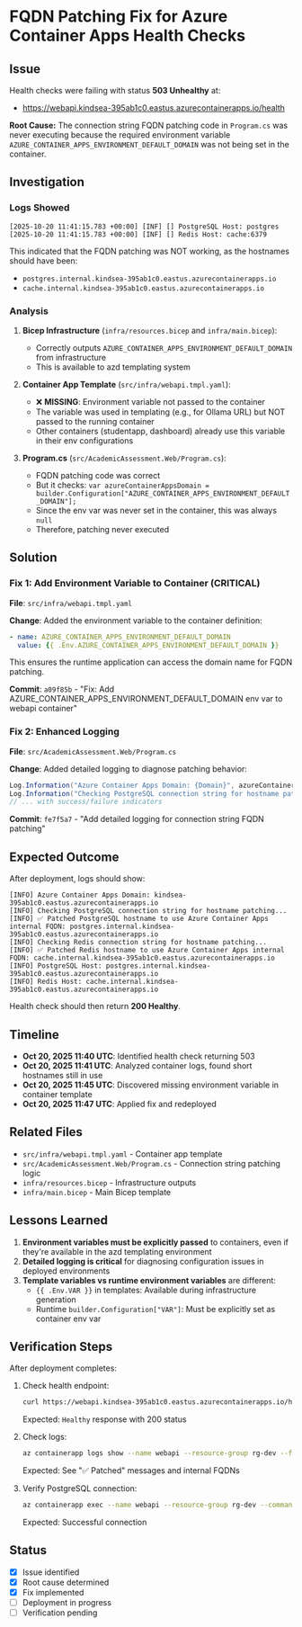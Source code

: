 # FQDN Patching Fix for Azure Container Apps Health Checks

## Issue

Health checks were failing with status **503 Unhealthy** at:

- <https://webapi.kindsea-395ab1c0.eastus.azurecontainerapps.io/health>

**Root Cause:**
The connection string FQDN patching code in `Program.cs` was never executing because the required environment variable `AZURE_CONTAINER_APPS_ENVIRONMENT_DEFAULT_DOMAIN` was not being set in the container.

## Investigation

### Logs Showed

```
[2025-10-20 11:41:15.783 +00:00] [INF] [] PostgreSQL Host: postgres
[2025-10-20 11:41:15.783 +00:00] [INF] [] Redis Host: cache:6379
```

This indicated that the FQDN patching was NOT working, as the hostnames should have been:

- `postgres.internal.kindsea-395ab1c0.eastus.azurecontainerapps.io`
- `cache.internal.kindsea-395ab1c0.eastus.azurecontainerapps.io`

### Analysis

1. **Bicep Infrastructure** (`infra/resources.bicep` and `infra/main.bicep`):
   - Correctly outputs `AZURE_CONTAINER_APPS_ENVIRONMENT_DEFAULT_DOMAIN` from infrastructure
   - This is available to azd templating system

2. **Container App Template** (`src/infra/webapi.tmpl.yaml`):
   - ❌ **MISSING**: Environment variable not passed to the container
   - The variable was used in templating (e.g., for Ollama URL) but NOT passed to the running container
   - Other containers (studentapp, dashboard) already use this variable in their env configurations

3. **Program.cs** (`src/AcademicAssessment.Web/Program.cs`):
   - FQDN patching code was correct
   - But it checks: `var azureContainerAppsDomain = builder.Configuration["AZURE_CONTAINER_APPS_ENVIRONMENT_DEFAULT_DOMAIN"];`
   - Since the env var was never set in the container, this was always `null`
   - Therefore, patching never executed

## Solution

### Fix 1: Add Environment Variable to Container (CRITICAL)

**File**: `src/infra/webapi.tmpl.yaml`

**Change**: Added the environment variable to the container definition:

```yaml
- name: AZURE_CONTAINER_APPS_ENVIRONMENT_DEFAULT_DOMAIN
  value: {{ .Env.AZURE_CONTAINER_APPS_ENVIRONMENT_DEFAULT_DOMAIN }}
```

This ensures the runtime application can access the domain name for FQDN patching.

**Commit**: `a09f85b` - "Fix: Add AZURE_CONTAINER_APPS_ENVIRONMENT_DEFAULT_DOMAIN env var to webapi container"

### Fix 2: Enhanced Logging

**File**: `src/AcademicAssessment.Web/Program.cs`

**Change**: Added detailed logging to diagnose patching behavior:

```csharp
Log.Information("Azure Container Apps Domain: {Domain}", azureContainerAppsDomain ?? "(not set)");
Log.Information("Checking PostgreSQL connection string for hostname patching...");
// ... with success/failure indicators
```

**Commit**: `fe7f5a7` - "Add detailed logging for connection string FQDN patching"

## Expected Outcome

After deployment, logs should show:

```
[INFO] Azure Container Apps Domain: kindsea-395ab1c0.eastus.azurecontainerapps.io
[INFO] Checking PostgreSQL connection string for hostname patching...
[INFO] ✅ Patched PostgreSQL hostname to use Azure Container Apps internal FQDN: postgres.internal.kindsea-395ab1c0.eastus.azurecontainerapps.io
[INFO] Checking Redis connection string for hostname patching...
[INFO] ✅ Patched Redis hostname to use Azure Container Apps internal FQDN: cache.internal.kindsea-395ab1c0.eastus.azurecontainerapps.io
[INFO] PostgreSQL Host: postgres.internal.kindsea-395ab1c0.eastus.azurecontainerapps.io
[INFO] Redis Host: cache.internal.kindsea-395ab1c0.eastus.azurecontainerapps.io
```

Health check should then return **200 Healthy**.

## Timeline

- **Oct 20, 2025 11:40 UTC**: Identified health check returning 503
- **Oct 20, 2025 11:41 UTC**: Analyzed container logs, found short hostnames still in use
- **Oct 20, 2025 11:45 UTC**: Discovered missing environment variable in container template
- **Oct 20, 2025 11:47 UTC**: Applied fix and redeployed

## Related Files

- `src/infra/webapi.tmpl.yaml` - Container app template
- `src/AcademicAssessment.Web/Program.cs` - Connection string patching logic
- `infra/resources.bicep` - Infrastructure outputs
- `infra/main.bicep` - Main Bicep template

## Lessons Learned

1. **Environment variables must be explicitly passed** to containers, even if they're available in the azd templating environment
2. **Detailed logging is critical** for diagnosing configuration issues in deployed environments
3. **Template variables vs runtime environment variables** are different:
   - `{{ .Env.VAR }}` in templates: Available during infrastructure generation
   - Runtime `builder.Configuration["VAR"]`: Must be explicitly set as container env var

## Verification Steps

After deployment completes:

1. Check health endpoint:

   ```bash
   curl https://webapi.kindsea-395ab1c0.eastus.azurecontainerapps.io/health
   ```

   Expected: `Healthy` response with 200 status

2. Check logs:

   ```bash
   az containerapp logs show --name webapi --resource-group rg-dev --follow false --tail 100
   ```

   Expected: See "✅ Patched" messages and internal FQDNs

3. Verify PostgreSQL connection:

   ```bash
   az containerapp exec --name webapi --resource-group rg-dev --command "psql -h postgres.internal.kindsea-395ab1c0.eastus.azurecontainerapps.io -U postgres -d edumind -c 'SELECT 1'"
   ```

   Expected: Successful connection

## Status

- [x] Issue identified
- [x] Root cause determined
- [x] Fix implemented
- [ ] Deployment in progress
- [ ] Verification pending
